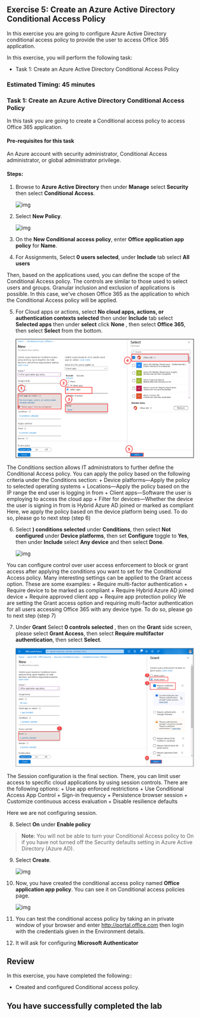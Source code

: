 ## Exercise 5: Create an Azure Active Directory Conditional Access Policy

In this exercise you are going to configure Azure Active Directory conditional access policy to provide the user to access Office 365 application.

In this exercise, you will perform the following task:

+ Task 1: Create an Azure Active Directory Conditional Access Policy

### Estimated Timing: 45 minutes

### Task 1: Create an Azure Active Directory Conditional Access Policy

In this task you are going to create a Conditional access policy to access Office 365 application.

#### Pre-requisites for this task

An Azure account with security administrator, Conditional Access administrator, or global administrator privilege.

#### Steps:

1. Browse to **Azure Active Directory** then under **Manage** select **Security** then select **Conditional Access**.

    ![img](../media/ca1.png)

2. Select **New Policy**.

    ![img](../media/ca2.png)

3. On the **New Conditional access policy**, enter **Office application app policy** for **Name**.

4. For Assignments, Select **0 users selected**, under **Include** tab select **All users**

Then, based on the applications used, you can define the scope of the Conditional Access policy. The controls are similar to those used to select users and groups. Granular inclusion and exclusion of applications is possible. In this case, we've chosen Office 365 as the application to which the Conditional Access policy will be applied.

5. For Cloud apps or actions, select **No cloud apps, actions, or authentication contexts selected** then under **Include** tab select **Selected apps** then under **select** click **None** , then select **Office 365**, then select **Select** from the bottom.   

    ![img](../media/cloud.png)

The Conditions section allows IT administrators to further define the Conditional Access policy. You can apply the policy based on the following criteria under the  Conditions section:
    + Device platforms—Apply the policy to selected operating systems
    + Locations—Apply the policy based on the IP range the end user is logging in from
    + Client apps—Software the user is employing to access the cloud app
    + Filter for devices—Whether the device the user is signing in from is Hybrid Azure AD joined or marked as compliant
Here, we apply the policy based on the device platform being used. To do so, please go to next step (step 6)

6. Select **) conditions selected** under **Conditions**, then select **Not configured** under **Device platforms**, then set **Configure** toggle to **Yes**, then under **Include** select **Any device** and then select **Done**.

    ![img](../media/ca4.png)

You can configure control over user access enforcement to block or grant access after applying the conditions you want to set for the Conditional Access policy. Many interesting settings can be applied to the Grant access option. These are some examples:
    + Require multi-factor authentication
    + Require device to be marked as compliant
    + Require Hybrid Azure AD joined device
    + Require approved client app
    + Require app protection policy
We are setting the Grant access option and requiring multi-factor authentication for all users accessing Office 365 with any device type. To do so, please go to next step (step 7)

7. Under **Grant** Select **0 controls selected** , then on the **Grant** side screen, please select **Grant Access**, then select **Require multifactor authentication**, then select **Select**.

    ![img](../media/grant.png)

The Session configuration is the final section. There, you can limit user access to specific cloud applications by using session controls. There are the following options:
    + Use app enforced restrictions
    + Use Conditional Access App Control
    + Sign-in frequency
    + Persistence browser session
    + Customize continuous access evaluation
    + Disable resilience defaults

Here we are not configuring session.

8. Select **On** under **Enable policy**

>**Note**: You will not be able to turn your Conditional Access policy to On if you have not turned off the Security defaults setting in Azure Active Directory (Azure AD).

9. Select **Create**.

    ![img](../media/ca6.png)

10. Now, you have created the conditional access policy named **Office application app policy**. You can see it on Conditional access policies page.

     ![img](../media/ca7.png)

11. You can test the conditional access policy by taking an in private window of your browser and enter http://portal.office.com then login with the credentials given in the Environment details.

12. It will ask for configuring **Microsoft Authenticator**

## Review

In this exercise, you have completed the following::

- Created and configured Conditional access policy. 

## You have successfully completed the lab
